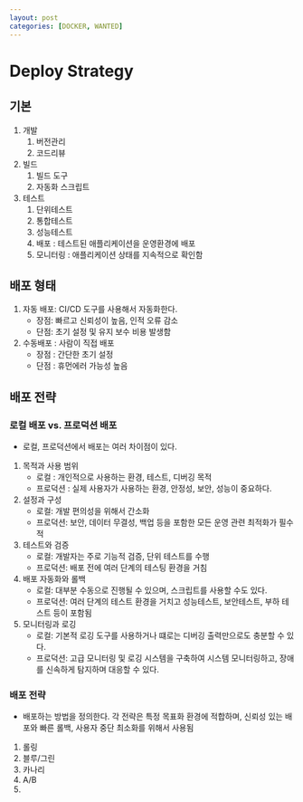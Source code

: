 ```yaml
---
layout: post
categories: [DOCKER, WANTED]
---
```


# Deploy Strategy

## 기본

1. 개발
   1. 버전관리
   2. 코드리뷰
2. 빌드
   1. 빌드 도구
   2. 자동화 스크립트
3. 테스트
   1. 단위테스트
   2. 통합테스트
   3. 성능테스트
   4. 배포 : 테스트된 애플리케이션을 운영환경에 배포
   5. 모니터링 : 애플리케이션 상태를 지속적으로 확인함

## 배포 형태
1. 자동 배포: CI/CD 도구를 사용해서 자동화한다.
   - 장점: 빠르고 신뢰성이 높음, 인적 오류 감소
   - 단점: 초기 설정 및 유지 보수 비용 발생함
2. 수동배포 : 사람이 직접 배포
   - 장점 : 간단한 초기 설정
   - 단점 : 휴먼에러 가능성 높음

## 배포 전략

### 로컬 배포 vs. 프로덕션 배포
- 로컬, 프로덕션에서 배포는 여러 차이점이 있다.

1. 목적과 사용 범위
   - 로컬 : 개인적으로 사용하는 환경, 테스트, 디버깅 목적
   - 프로덕션 : 실제 사용자가 사용하는 환경, 안정성, 보안, 성능이 중요하다.
2. 설정과 구성
   - 로컬: 개발 편의성을 위해서 간소화
   - 프로덕션: 보안, 데이터 무결성, 백업 등을 포함한 모든 운영 관련 최적화가 필수적
3. 테스트와 검증
   - 로컬: 개발자는 주로 기능적 검증, 단위 테스트를 수행
   - 프로덕션: 배포 전에 여러 단계의 테스팅 환경을 거침
4. 배포 자동화와 롤백
    - 로컬: 대부분 수동으로 진행될 수 있으며, 스크립트를 사용할 수도 있다.
    - 프로덕션: 여러 단계의 테스트 환경을 거치고 성능테스트, 보안테스트, 부하 테스트 등이 포함됨
5. 모니터링과 로깅
    - 로컬: 기본적 로깅 도구를 사용하거나 떄로는 디버깅 출력만으로도 충분할 수 있다.
    - 프로덕션: 고급 모니터링 및 로깅 시스템을 구축하여 시스템 모니터링하고, 장애를 신속하게 탐지하며 대응할 수 있다.

### 배포 전략
- 배포하는 방법을 정의한다. 각 전략은 특정 목표화 환경에 적합하며, 신뢰성 있는 배포와 빠른 롤백, 사용자 중단 최소화를 위해서 사용됨

1. 롤링
2. 블루/그린
3. 카나리
4. A/B
5. 